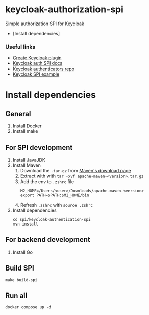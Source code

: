 # keycloak-authorization-spi
Simple authorization SPI for Keycloak

- [Install dependencies]

### Useful links
- [Create Keycloak plugin](https://dev.to/yakovlev_alexey/how-to-create-a-keycloak-plugin-3acj)
- [Keycloak auth SPI docs](https://wjw465150.gitbooks.io/keycloak-documentation/content/server_development/topics/auth-spi.html)
- [Keycloak authenticators repo](https://github.com/keycloak/keycloak/tree/main/services/src/main/java/org/keycloak/authentication/authenticators)
- [Keycloak SPI example](https://github.com/zene22/keycloak-spi-example)



# Install dependencies
## General
1. Install Docker
2. Install make
## For SPI development
1. Install JavaJDK
2. Install Maven
    1. Download the `.tar.gz` from [Maven's download page](https://maven.apache.org/download.cgi)
    2. Extract with with `tar -xvf apache-maven-<version>.tar.gz`
    3. Add the env to `.zshrc` file
       ```
       M2_HOME=/Users/<user>/Downloads/apache-maven-<version>
       export PATH=$PATH:$M2_HOME/bin
       ```
    4. Refresh `.zshrc` with `source .zshrc`
3. Install dependencies
   ```
   cd spi/keycloak-authentication-spi
   mvn install
   ```
## For backend development
1. Install Go

## Build SPI
```
make build-spi
```

## Run all
```
docker compose up -d
```


